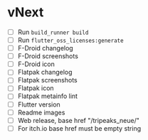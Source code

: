 # vNext

- [ ] Run ```build_runner build```
- [ ] Run ```flutter_oss_licenses:generate```
- [ ] F-Droid changelog
- [ ] F-Droid screenshots
- [ ] F-Droid icon
- [ ] Flatpak changelog
- [ ] Flatpak screenshots
- [ ] Flatpak icon
- [ ] Flatpak metainfo lint
- [ ] Flutter version
- [ ] Readme images
- [ ] Web release, base href "/tripeaks_neue/"
- [ ] For itch.io base href must be empty string